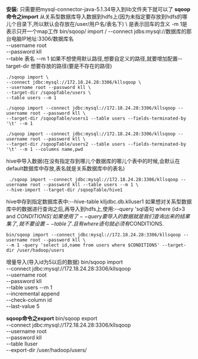 **安装:**
只需要把mysql-connector-java-5.1.34导入到lib文件夹下就可以了
**sqoop命令之import**
从关系型数据库导入数据到hdfs上(因为未指定要存放到hdfs的哪儿个目录下,所以默认会存放在/user/用户名/表名下)
\ 是表示回车的含义
-m 1是表示只开一个map工作 
bin/sqoop/ import /
--connect jdbs:mysql://数据库的那台电脑IP地址:3306/数据库名 \
--username root \
--password kll \
--table 表名 --m 1
如果不想使用默认路径,想要自定义的路径,就要增加配置--target-dir 想要存放的路径(要是不存在的路径)
```
./sqoop import \
--connect jdbc:mysql://172.18.24.28:3306/kllsqoop \
--username root --password kll \
--target-dir /sqoopTable/users \
--table users --m 1
```

```
./sqoop import --connect jdbc:mysql://172.18.24.28:3306/kllsqoop --username root --password kll \
--target-dir /sqoopTable/users1 --table users --fields-terminated-by '\t' --m 1
```

```
./sqoop import --connect jdbc:mysql://172.18.24.28:3306/kllsqoop --username root --password kll \
--target-dir /sqoopTable/users2 --table users --fields-terminated-by '\t' --m 1 --columns name,pwd
```

hive中导入数据(在没有指定存到哪儿个数据库的哪儿个表中的时候,会默认在default数据库中存放,表名就是关系数据库中的表名)
```
 ./sqoop import --connect jdbc:mysql://172.18.24.28:3306/kllsqoop --username root --password kll --table users --m 1 \
--hive-import --target-dir /sqoopTable/hive1
```

hive中存到指定数据库表中:--hive-table klljdbc.db.klluser1
如果想对关系型数据库中的数据进行查询之后,再导入到hdfs上,使用:--query 'sql语句 where (id>3 and $CONDITIONS)'
如果使用了--query要导入的数据就是我们查询出来的结果集了,就不要设置--table了.且有where语句就必须有$CONDITIONS.
```
bin/sqoop import --connect jdbc:mysql://172.18.24.28:3306/kllsqoop --username root --password kll \
--m 1 -query 'select id,name from users where $CONDITIONS' --target-dir /user/hadoop/users
```

增量导入(导入id为5以后的数据)
bin/sqoop import \
--connect jdbc:mysql://172.18.24.28:3306/kllsqoop \
--username root \
--password kll \
--table users --m 1 \
--incremental append \
--check-column id \
--last-value 5

**sqoop命令之export**
bin/sqoop export \
--connect jdbc:mysql://172.18.24.28:3306/kllsqoop \
--username root \
--password kll \
--table lluser \
--export-dir /user/hadoop/users/


